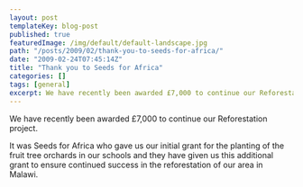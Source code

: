 ```yaml
---
layout: post
templateKey: blog-post
published: true
featuredImage: /img/default/default-landscape.jpg
path: "/posts/2009/02/thank-you-to-seeds-for-africa/"
date: "2009-02-24T07:45:14Z"
title: "Thank you to Seeds for Africa"
categories: []
tags: [general]
excerpt: We have recently been awarded £7,000 to continue our Reforestation project.
---
```


We have recently been awarded £7,000 to continue our Reforestation project.

It was Seeds for Africa who gave us our initial grant for the planting of the fruit tree orchards in our schools and they have given us this additional grant to ensure continued success in the reforestation of our area in Malawi.

